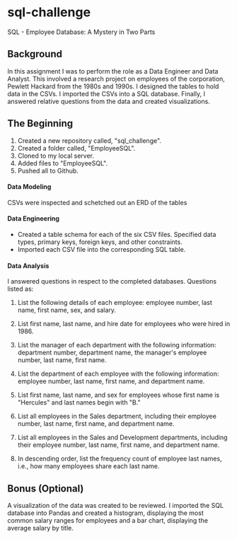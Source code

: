 # sql-challenge
SQL - Employee Database: A Mystery in Two Parts

## Background
In this assignment I was to perform the role as a Data Engineer and Data Analyst. This involved  a research project on employees of the corporation, Pewlett Hackard from the 1980s and 1990s. I designed the tables to hold data in the CSVs. I imported the CSVs into a SQL database. Finally, I answered relative questions from the data and created visualizations.

## The Beginning
1) Created a new repository called, "sql_challenge".
2) Created a folder called, "EmployeeSQL".
3) Cloned to my local server.
4) Added files to "EmployeeSQL".
5) Pushed all to Github.

#### Data Modeling
CSVs were inspected and schetched out an ERD of the tables

#### Data Engineering
* Created a table schema for each of the six CSV files. Specified data types, primary keys, foreign keys, and other constraints.
* Imported each CSV file into the corresponding SQL table.

#### Data Analysis
I answered questions in respect to the completed databases. Questions listed as:
1. List the following details of each employee: employee number, last name, first name, sex, and salary.

2. List first name, last name, and hire date for employees who were hired in 1986.

3. List the manager of each department with the following information: department number, department name, the manager's employee number, last name, first name.

4. List the department of each employee with the following information: employee number, last name, first name, and department name.

5. List first name, last name, and sex for employees whose first name is "Hercules" and last names begin with "B."

6. List all employees in the Sales department, including their employee number, last name, first name, and department name.

7. List all employees in the Sales and Development departments, including their employee number, last name, first name, and department name.

8. In descending order, list the frequency count of employee last names, i.e., how many employees share each last name.

## Bonus (Optional)
A visualization of the data was created to be reviewed. I imported the SQL database into Pandas and created a histogram, displaying the most common salary ranges for employees  and a bar chart, displaying the average salary by title.
